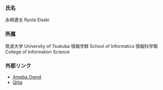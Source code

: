 ### 氏名
永崎遼太
Ryota Eisaki

### 所属
筑波大学
University of Tsukuba  情報学群 School of Informatics  情報科学類 College of Information Science

### 外部リンク
+ [Ameba Ownd](https://ryotaeisaki.amebaownd.com/)
+ [Qiita](https://qiita.com/eisakiryota)

